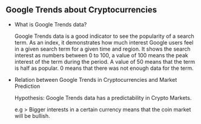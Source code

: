 
## Google Trends about Cryptocurrencies
* What is Google Trends data? <p>
Google Trends data is a good indicator to see the popularity of a search term.
As an index, it demonstrates how much interest Google users feel in a given search term for a given time and region.
It shows the search interest as numbers between 0 to 100, a value of 100 means the peak interest of the term during the period. A value of 50 means that the term is half as popular. 0 means that there was not enough data for the term. <p>

* Relation between Google Trends in Cryptocurrencies and Market Prediction <p>
Hypothesis: Google Trends data has a predictability in Crypto Markets. <p>
e.g > Bigger interests in a certain currency means that the coin market will be bullish. 
